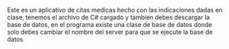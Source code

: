 Este es un aplicativo de citas medicas hecho con las indicaciones dadas en clase, tenemos el archivo de C# cargado y tambien debes descargar la base de datos, en el programa existe una clase de base de datos donde solo debes cambiar el nombre del server para que se ejecute la base de datos
